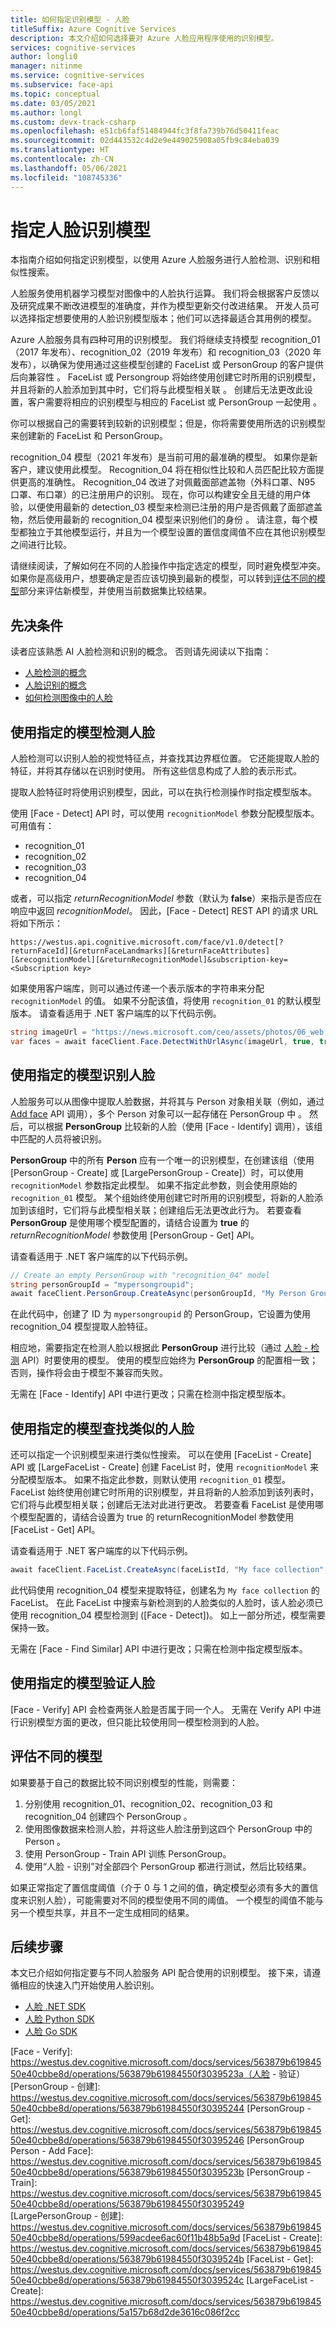 ```yaml
---
title: 如何指定识别模型 - 人脸
titleSuffix: Azure Cognitive Services
description: 本文介绍如何选择要对 Azure 人脸应用程序使用的识别模型。
services: cognitive-services
author: longli0
manager: nitinme
ms.service: cognitive-services
ms.subservice: face-api
ms.topic: conceptual
ms.date: 03/05/2021
ms.author: longl
ms.custom: devx-track-csharp
ms.openlocfilehash: e51cb6faf51484944fc3f8fa739b76d50411feac
ms.sourcegitcommit: 02d443532c4d2e9e449025908a05fb9c84eba039
ms.translationtype: HT
ms.contentlocale: zh-CN
ms.lasthandoff: 05/06/2021
ms.locfileid: "108745336"
---
```

# <a name="specify-a-face-recognition-model"></a>指定人脸识别模型

本指南介绍如何指定识别模型，以使用 Azure 人脸服务进行人脸检测、识别和相似性搜索。

人脸服务使用机器学习模型对图像中的人脸执行运算。 我们将会根据客户反馈以及研究成果不断改进模型的准确度，并作为模型更新交付改进结果。 开发人员可以选择指定想要使用的人脸识别模型版本；他们可以选择最适合其用例的模型。

Azure 人脸服务具有四种可用的识别模型。 我们将继续支持模型 recognition_01（2017 年发布）、recognition_02（2019 年发布）和 recognition_03（2020 年发布），以确保为使用通过这些模型创建的 FaceList 或 PersonGroup 的客户提供后向兼容性  。 FaceList 或 Persongroup 将始终使用创建它时所用的识别模型，并且将新的人脸添加到其中时，它们将与此模型相关联 。 创建后无法更改此设置，客户需要将相应的识别模型与相应的 FaceList 或 PersonGroup 一起使用 。

你可以根据自己的需要转到较新的识别模型；但是，你将需要使用所选的识别模型来创建新的 FaceList 和 PersonGroup。

recognition_04 模型（2021 年发布）是当前可用的最准确的模型。 如果你是新客户，建议使用此模型。 Recognition_04 将在相似性比较和人员匹配比较方面提供更高的准确性。 Recognition_04 改进了对佩戴面部遮盖物（外科口罩、N95 口罩、布口罩）的已注册用户的识别。 现在，你可以构建安全且无缝的用户体验，以便使用最新的 detection_03 模型来检测已注册的用户是否佩戴了面部遮盖物，然后使用最新的 recognition_04 模型来识别他们的身份 。 请注意，每个模型都独立于其他模型运行，并且为一个模型设置的置信度阈值不应在其他识别模型之间进行比较。

请继续阅读，了解如何在不同的人脸操作中指定选定的模型，同时避免模型冲突。 如果你是高级用户，想要确定是否应该切换到最新的模型，可以转到[评估不同的模型](#evaluate-different-models)部分来评估新模型，并使用当前数据集比较结果。


## <a name="prerequisites"></a>先决条件

读者应该熟悉 AI 人脸检测和识别的概念。 否则请先阅读以下指南：

* [人脸检测的概念](../concepts/face-detection.md)
* [人脸识别的概念](../concepts/face-recognition.md)
* [如何检测图像中的人脸](HowtoDetectFacesinImage.md)

## <a name="detect-faces-with-specified-model"></a>使用指定的模型检测人脸

人脸检测可以识别人脸的视觉特征点，并查找其边界框位置。 它还能提取人脸的特征，并将其存储以在识别时使用。 所有这些信息构成了人脸的表示形式。

提取人脸特征时将使用识别模型，因此，可以在执行检测操作时指定模型版本。

使用 [Face - Detect] API 时，可以使用 `recognitionModel` 参数分配模型版本。 可用值有：
* recognition_01
* recognition_02
* recognition_03
* recognition_04


或者，可以指定 _returnRecognitionModel_ 参数（默认为 **false**）来指示是否应在响应中返回 _recognitionModel_。 因此，[Face - Detect] REST API 的请求 URL 将如下所示：

`https://westus.api.cognitive.microsoft.com/face/v1.0/detect[?returnFaceId][&returnFaceLandmarks][&returnFaceAttributes][&recognitionModel][&returnRecognitionModel]&subscription-key=<Subscription key>`

如果使用客户端库，则可以通过传递一个表示版本的字符串来分配 `recognitionModel` 的值。 如果不分配该值，将使用 `recognition_01` 的默认模型版本。 请查看适用于 .NET 客户端库的以下代码示例。

```csharp
string imageUrl = "https://news.microsoft.com/ceo/assets/photos/06_web.jpg";
var faces = await faceClient.Face.DetectWithUrlAsync(imageUrl, true, true, recognitionModel: "recognition_01", returnRecognitionModel: true);
```

## <a name="identify-faces-with-specified-model"></a>使用指定的模型识别人脸

人脸服务可以从图像中提取人脸数据，并将其与 Person 对象相关联（例如，通过 [Add face](https://westus.dev.cognitive.microsoft.com/docs/services/563879b61984550e40cbbe8d/operations/563879b61984550f3039523b) API 调用），多个 Person 对象可以一起存储在 PersonGroup 中  。 然后，可以根据 **PersonGroup** 比较新的人脸（使用 [Face - Identify] 调用），该组中匹配的人员将被识别。

**PersonGroup** 中的所有 **Person** 应有一个唯一的识别模型，在创建该组（使用 [PersonGroup - Create] 或 [LargePersonGroup - Create]）时，可以使用 `recognitionModel` 参数指定此模型。 如果不指定此参数，则会使用原始的 `recognition_01` 模型。 某个组始终使用创建它时所用的识别模型，将新的人脸添加到该组时，它们将与此模型相关联；创建组后无法更改此行为。 若要查看 **PersonGroup** 是使用哪个模型配置的，请结合设置为 **true** 的 _returnRecognitionModel_ 参数使用 [PersonGroup - Get] API。

请查看适用于 .NET 客户端库的以下代码示例。

```csharp
// Create an empty PersonGroup with "recognition_04" model
string personGroupId = "mypersongroupid";
await faceClient.PersonGroup.CreateAsync(personGroupId, "My Person Group Name", recognitionModel: "recognition_04");
```

在此代码中，创建了 ID 为 `mypersongroupid` 的 PersonGroup，它设置为使用 recognition_04 模型提取人脸特征。

相应地，需要指定在检测人脸以根据此 **PersonGroup** 进行比较（通过 [人脸 - 检测] API）时要使用的模型。 使用的模型应始终为 **PersonGroup** 的配置相一致；否则，操作将会由于模型不兼容而失败。

无需在 [Face - Identify] API 中进行更改；只需在检测中指定模型版本。

## <a name="find-similar-faces-with-specified-model"></a>使用指定的模型查找类似的人脸

还可以指定一个识别模型来进行类似性搜索。 可以在使用 [FaceList - Create] API 或 [LargeFaceList - Create] 创建 FaceList 时，使用 `recognitionModel` 来分配模型版本。 如果不指定此参数，则默认使用 `recognition_01` 模型。 FaceList 始终使用创建它时所用的识别模型，并且将新的人脸添加到该列表时，它们将与此模型相关联；创建后无法对此进行更改。 若要查看 FaceList 是使用哪个模型配置的，请结合设置为 true 的 returnRecognitionModel 参数使用 [FaceList - Get] API。

请查看适用于 .NET 客户端库的以下代码示例。

```csharp
await faceClient.FaceList.CreateAsync(faceListId, "My face collection", recognitionModel: "recognition_04");
```

此代码使用 recognition_04 模型来提取特征，创建名为 `My face collection` 的 FaceList。 在此 FaceList 中搜索与新检测到的人脸类似的人脸时，该人脸必须已使用 recognition_04 模型检测到 ([Face - Detect])。 如上一部分所述，模型需要保持一致。

无需在 [Face - Find Similar] API 中进行更改；只需在检测中指定模型版本。

## <a name="verify-faces-with-specified-model"></a>使用指定的模型验证人脸

[Face - Verify] API 会检查两张人脸是否属于同一个人。 无需在 Verify API 中进行识别模型方面的更改，但只能比较使用同一模型检测到的人脸。

## <a name="evaluate-different-models"></a>评估不同的模型

如果要基于自己的数据比较不同识别模型的性能，则需要：
1. 分别使用 recognition_01、recognition_02、recognition_03 和 recognition_04 创建四个 PersonGroup   。
1. 使用图像数据来检测人脸，并将这些人脸注册到这四个 PersonGroup 中的 Person 。 
1. 使用 PersonGroup - Train API 训练 PersonGroup。
1. 使用“人脸 - 识别”对全部四个 PersonGroup 都进行测试，然后比较结果。


如果正常指定了置信度阈值（介于 0 与 1 之间的值，确定模型必须有多大的置信度来识别人脸），可能需要对不同的模型使用不同的阈值。 一个模型的阈值不能与另一个模型共享，并且不一定生成相同的结果。

## <a name="next-steps"></a>后续步骤

本文已介绍如何指定要与不同人脸服务 API 配合使用的识别模型。 接下来，请遵循相应的快速入门开始使用人脸识别。

* [人脸 .NET SDK](../quickstarts/client-libraries.md?pivots=programming-language-csharp%253fpivots%253dprogramming-language-csharp)
* [人脸 Python SDK](../quickstarts/client-libraries.md?pivots=programming-language-python%253fpivots%253dprogramming-language-python)
* [人脸 Go SDK](../quickstarts/client-libraries.md?pivots=programming-language-go%253fpivots%253dprogramming-language-go)

[人脸 - 检测]: https://westus.dev.cognitive.microsoft.com/docs/services/563879b61984550e40cbbe8d
[人脸 - 查找相似人脸]: https://westus.dev.cognitive.microsoft.com/docs/services/563879b61984550e40cbbe8d/operations/563879b61984550f30395237
[人脸 - 标识]: https://westus.dev.cognitive.microsoft.com/docs/services/563879b61984550e40cbbe8d/operations/563879b61984550f30395239
[Face - Verify]: https://westus.dev.cognitive.microsoft.com/docs/services/563879b61984550e40cbbe8d/operations/563879b61984550f3039523a（人脸 - 验证）
[PersonGroup - 创建]: https://westus.dev.cognitive.microsoft.com/docs/services/563879b61984550e40cbbe8d/operations/563879b61984550f30395244
[PersonGroup - Get]: https://westus.dev.cognitive.microsoft.com/docs/services/563879b61984550e40cbbe8d/operations/563879b61984550f30395246
[PersonGroup Person - Add Face]: https://westus.dev.cognitive.microsoft.com/docs/services/563879b61984550e40cbbe8d/operations/563879b61984550f3039523b
[PersonGroup - Train]: https://westus.dev.cognitive.microsoft.com/docs/services/563879b61984550e40cbbe8d/operations/563879b61984550f30395249
[LargePersonGroup - 创建]: https://westus.dev.cognitive.microsoft.com/docs/services/563879b61984550e40cbbe8d/operations/599acdee6ac60f11b48b5a9d
[FaceList - Create]: https://westus.dev.cognitive.microsoft.com/docs/services/563879b61984550e40cbbe8d/operations/563879b61984550f3039524b
[FaceList - Get]: https://westus.dev.cognitive.microsoft.com/docs/services/563879b61984550e40cbbe8d/operations/563879b61984550f3039524c
[LargeFaceList - Create]: https://westus.dev.cognitive.microsoft.com/docs/services/563879b61984550e40cbbe8d/operations/5a157b68d2de3616c086f2cc
